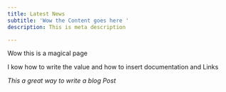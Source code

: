 ```yaml
---
title: Latest News
subtitle: 'Wow the Content goes here '
description: This is meta description

---
```

Wow this is a magical page 

I kow how to write the value and how to insert documentation and Links 

_This a great way to write a blog Post_ 